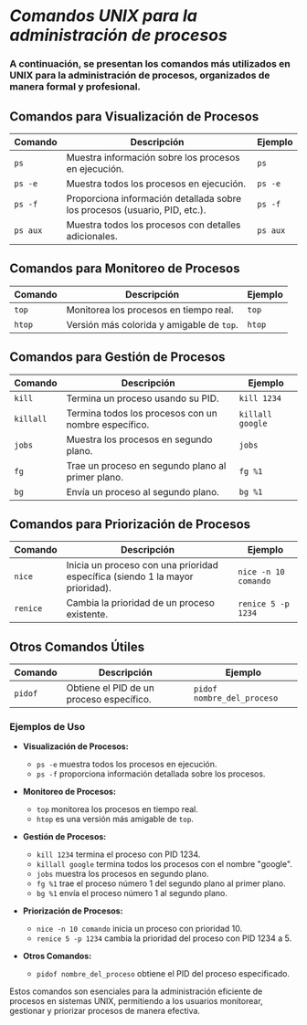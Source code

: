 # **$Comandos$ $UNIX$ $para$ $la$ $administración$ $de$ $procesos$**

### A continuación, se presentan los comandos más utilizados en UNIX para la administración de procesos, organizados de manera formal y profesional.

## Comandos para Visualización de Procesos

| Comando | Descripción | Ejemplo |
|---------|-------------|---------|
| `ps`    | Muestra información sobre los procesos en ejecución. | `ps` |
| `ps -e` | Muestra todos los procesos en ejecución. | `ps -e` |
| `ps -f` | Proporciona información detallada sobre los procesos (usuario, PID, etc.). | `ps -f` |
| `ps aux`| Muestra todos los procesos con detalles adicionales. | `ps aux` |

## Comandos para Monitoreo de Procesos

| Comando | Descripción | Ejemplo |
|---------|-------------|---------|
| `top`   | Monitorea los procesos en tiempo real. | `top` |
| `htop`  | Versión más colorida y amigable de `top`. | `htop` |

## Comandos para Gestión de Procesos

| Comando | Descripción | Ejemplo |
|---------|-------------|---------|
| `kill`  | Termina un proceso usando su PID. | `kill 1234` |
| `killall` | Termina todos los procesos con un nombre específico. | `killall google` |
| `jobs`  | Muestra los procesos en segundo plano. | `jobs` |
| `fg`    | Trae un proceso en segundo plano al primer plano. | `fg %1` |
| `bg`    | Envía un proceso al segundo plano. | `bg %1` |

## Comandos para Priorización de Procesos

| Comando | Descripción | Ejemplo |
|---------|-------------|---------|
| `nice`  | Inicia un proceso con una prioridad específica (siendo 1 la mayor prioridad). | `nice -n 10 comando` |
| `renice`| Cambia la prioridad de un proceso existente. | `renice 5 -p 1234` |

## Otros Comandos Útiles

| Comando | Descripción | Ejemplo |
|---------|-------------|---------|
| `pidof` | Obtiene el PID de un proceso específico. | `pidof nombre_del_proceso` |

### Ejemplos de Uso

- **Visualización de Procesos:**
  - `ps -e` muestra todos los procesos en ejecución.
  - `ps -f` proporciona información detallada sobre los procesos.

- **Monitoreo de Procesos:**
  - `top` monitorea los procesos en tiempo real.
  - `htop` es una versión más amigable de `top`.

- **Gestión de Procesos:**
  - `kill 1234` termina el proceso con PID 1234.
  - `killall google` termina todos los procesos con el nombre "google".
  - `jobs` muestra los procesos en segundo plano.
  - `fg %1` trae el proceso número 1 del segundo plano al primer plano.
  - `bg %1` envía el proceso número 1 al segundo plano.

- **Priorización de Procesos:**
  - `nice -n 10 comando` inicia un proceso con prioridad 10.
  - `renice 5 -p 1234` cambia la prioridad del proceso con PID 1234 a 5.

- **Otros Comandos:**
  - `pidof nombre_del_proceso` obtiene el PID del proceso especificado.

Estos comandos son esenciales para la administración eficiente de procesos en sistemas UNIX, permitiendo a los usuarios monitorear, gestionar y priorizar procesos de manera efectiva.
